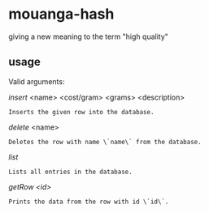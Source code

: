# mouanga-hash

giving a new meaning to the term "high quality"


## usage

Valid arguments:


*insert* \<name\> \<cost/gram\> \<grams\> \<description\>
    
    Inserts the given row into the database.

*delete* \<name\>
    
    Deletes the row with name \`name\` from the database.

*list*
    
    Lists all entries in the database.

*getRow \<id\>*
    
    Prints the data from the row with id \`id\`.
